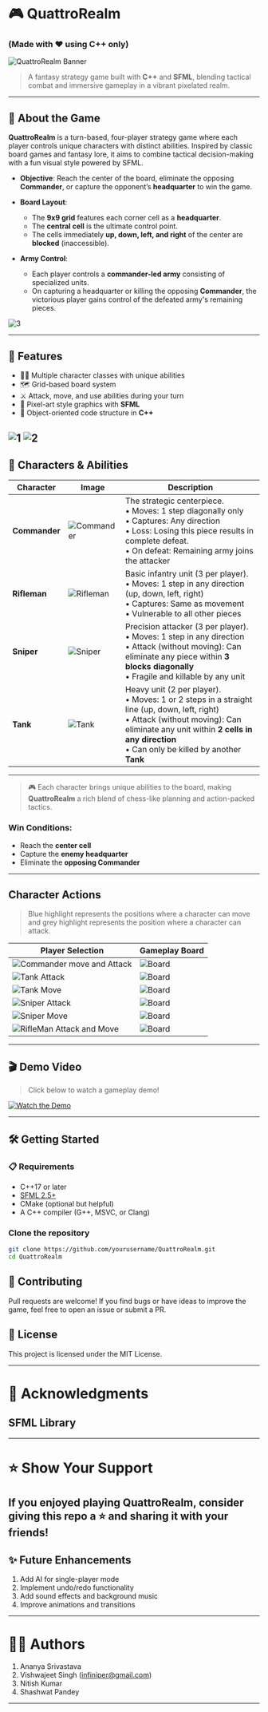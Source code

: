 # 🎮 QuattroRealm 
### (Made with ❤️ using C++ only)

![QuattroRealm Banner](assets/banner.png) 

> A fantasy strategy game built with **C++** and **SFML**, blending tactical combat and immersive gameplay in a vibrant pixelated realm.

---

## 🧠 About the Game

**QuattroRealm** is a turn-based, four-player strategy game where each player controls unique characters with distinct abilities. Inspired by classic board games and fantasy lore, it aims to combine tactical decision-making with a fun visual style powered by SFML.

- **Objective**: Reach the center of the board, eliminate the opposing **Commander**, or capture the opponent’s **headquarter** to win the game.
- **Board Layout**:  
  - The **9x9 grid** features each corner cell as a **headquarter**.
  - The **central cell** is the ultimate control point.
  - The cells immediately **up, down, left, and right** of the center are **blocked** (inaccessible).

- **Army Control**:
  - Each player controls a **commander-led army** consisting of specialized units.
  - On capturing a headquarter or killing the opposing **Commander**, the victorious player gains control of the defeated army's remaining pieces.

![3](assets/3.png) 

---

## 🚀 Features

- 🧙‍♂️ Multiple character classes with unique abilities
- 🗺️ Grid-based board system
- ⚔️ Attack, move, and use abilities during your turn
- 🎨 Pixel-art style graphics with **SFML**
- 💾 Object-oriented code structure in **C++**

![1](assets/1.png) 
![2](assets/2.png) 
---

## 🧬 Characters & Abilities

| Character | Image | Description |
|----------|-------|-------------|
| **Commander** | ![Commander](assets/Commander.png) |  The strategic centerpiece. <br>• Moves: 1 step diagonally only <br>• Captures: Any direction <br>• Loss: Losing this piece results in complete defeat. <br>• On defeat: Remaining army joins the attacker |
| **Rifleman** | ![Rifleman](assets/Rifleman.png) |  Basic infantry unit (3 per player). <br>• Moves: 1 step in any direction (up, down, left, right) <br>• Captures: Same as movement <br>• Vulnerable to all other pieces |
| **Sniper** | ![Sniper](assets/Sniper.png) |  Precision attacker (3 per player). <br>• Moves: 1 step in any direction <br>• Attack (without moving): Can eliminate any piece within **3 blocks diagonally** <br>• Fragile and killable by any unit |
| **Tank** | ![Tank](assets/Tank.png) |  Heavy unit (2 per player). <br>• Moves: 1 or 2 steps in a straight line (up, down, left, right) <br>• Attack (without moving): Can eliminate any unit within **2 cells in any direction** <br>• Can only be killed by another **Tank** |

---

> 🎮 Each character brings unique abilities to the board, making **QuattroRealm** a rich blend of chess-like planning and action-packed tactics.

### **Win Conditions**:
- Reach the **center cell**
- Capture the **enemy headquarter**
- Eliminate the **opposing Commander**

---

## Character Actions
> Blue highlight represents the positions where a character can move and grey highlight represents the position where a character can attack.

| Player Selection | Gameplay Board |
|------------------|----------------|
| ![Commander move and Attack](assets/Commander.png) | ![Board](assets/Commander_Move_Attack.png) | 
| ![Tank Attack](assets/Tank.png) | ![Board](assets/Tank_Attack.png) | 
| ![Tank Move](assets/Tank.png) | ![Board](assets/Tank_Move.png) | 
| ![Sniper Attack](assets/Sniper.png) | ![Board](assets/Sniper_Attack.png) | 
| ![Sniper Move](assets/Sniper.png) | ![Board](assets/Sniper_Move.png) | 
| ![RifleMan Attack and Move](assets/Rifleman.png) | ![Board](assets/Rifleman_Move_Attack.png) | 

---

## 🎬 Demo Video

> Click below to watch a gameplay demo!

[![Watch the Demo](https://img.youtube.com/vi/1s_1gz1ykmo/0.jpg)](https://www.youtube.com/watch?v=1s_1gz1ykmo)


---

## 🛠️ Getting Started

### 📋 Requirements

- C++17 or later
- [SFML 2.5+](https://www.sfml-dev.org/download.php)
- CMake (optional but helpful)
- A C++ compiler (G++, MSVC, or Clang)

### **Clone the repository**

   ```bash
   git clone https://github.com/yourusername/QuattroRealm.git
   cd QuattroRealm
```

## 🤝 Contributing
Pull requests are welcome! If you find bugs or have ideas to improve the game, feel free to open an issue or submit a PR.

## 📜 License
This project is licensed under the MIT License. 

---


# 🙌 Acknowledgments
## SFML Library

---

# ⭐ Show Your Support
If you enjoyed playing QuattroRealm, consider giving this repo a ⭐ and sharing it with your friends!
---

## ✨ Future Enhancements
1. Add AI for single-player mode
2. Implement undo/redo functionality
3. Add sound effects and background music
4. Improve animations and transitions

---
# 👨‍💻 Authors
1. Ananya Srivastava
2. Vishwajeet Singh (infiniper@gmail.com)
3. Nitish Kumar 
4. Shashwat Pandey

---